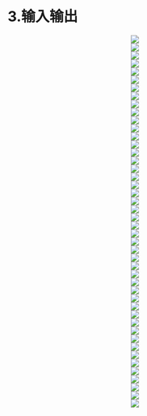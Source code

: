 # 3.输入输出

<center><img src="/assets/a33.png"/></center>
<center><img src="/assets/a34.png"/></center>
<center><img src="/assets/a35.png"/></center>
<center><img src="/assets/a36.png"/></center>
<center><img src="/assets/a37.png"/></center>
<center><img src="/assets/a38.png"/></center>
<center><img src="/assets/a39.png"/></center>
<center><img src="/assets/a40.png"/></center>
<center><img src="/assets/a41.png"/></center>
<center><img src="/assets/a42.png"/></center>
<center><img src="/assets/a43.png"/></center>
<center><img src="/assets/a44.png"/></center>
<center><img src="/assets/a45.png"/></center>
<center><img src="/assets/a46.png"/></center>
<center><img src="/assets/a47.png"/></center>
<center><img src="/assets/a48.png"/></center>
<center><img src="/assets/a49.png"/></center>
<center><img src="/assets/a50.png"/></center>
<center><img src="/assets/a51.png"/></center>
<center><img src="/assets/a52.png"/></center>
<center><img src="/assets/a53.png"/></center>
<center><img src="/assets/a54.png"/></center>
<center><img src="/assets/a55.png"/></center>
<center><img src="/assets/a56.png"/></center>
<center><img src="/assets/a57.png"/></center>
<center><img src="/assets/a57.png"/></center>
<center><img src="/assets/a59.png"/></center>
<center><img src="/assets/a60.png"/></center>
<center><img src="/assets/a61.png"/></center>
<center><img src="/assets/a62.png"/></center>
<center><img src="/assets/a63.png"/></center>
<center><img src="/assets/a64.png"/></center>
<center><img src="/assets/a65.png"/></center>
<center><img src="/assets/a66.png"/></center>
<center><img src="/assets/a67.png"/></center>
<center><img src="/assets/a68.png"/></center>
<center><img src="/assets/a69.png"/></center>
<center><img src="/assets/a70.png"/></center>
<center><img src="/assets/a71.png"/></center>
<center><img src="/assets/a72.png"/></center>
<center><img src="/assets/a73.png"/></center>
<center><img src="/assets/a74.png"/></center>
<center><img src="/assets/a75.png"/></center>
<center><img src="/assets/a76.png"/></center>
<center><img src="/assets/a77.png"/></center>
<center><img src="/assets/a78.png"/></center>